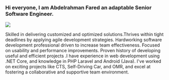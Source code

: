 ### Hi everyone, I am Abdelrahman Fared an adaptable Senior Software Engineer.

<img src="https://cdn-images-1.medium.com/max/1024/1*rCXeo6kOg0EYjUzlFAiSkQ.jpeg" raw = true>

Skilled in delivering customized and optimized solutions.Thrives within tight deadlines by applying agile development strategies. Hardworking software development professional driven to increase team effectiveness. Focused on usability and performance improvements. Proven history of developing useful and efficient projects .I have experience in web development using .NET Core, and knowledge in PHP Laravel and Android (Java). I've worked on exciting projects like CTS, Self-Driving Car, and OMR, and excel at fostering a collaborative and supportive team environment.


<!--
**bedosport/bedosport** is a ✨ _special_ ✨ repository because its `README.md` (this file) appears on your GitHub profile.

Here are some ideas to get you started:

- 🔭 I’m currently working on ...
- 🌱 I’m currently learning ...
- 👯 I’m looking to collaborate on ...
- 🤔 I’m looking for help with ...
- 💬 Ask me about ...
- 📫 How to reach me: ...
- 😄 Pronouns: ...
- ⚡ Fun fact: ...
-->
